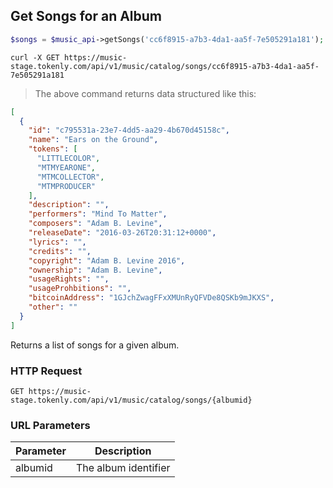## Get Songs for an Album

```php
$songs = $music_api->getSongs('cc6f8915-a7b3-4da1-aa5f-7e505291a181');
```

```shell
curl -X GET https://music-stage.tokenly.com/api/v1/music/catalog/songs/cc6f8915-a7b3-4da1-aa5f-7e505291a181
```

> The above command returns data structured like this:

```json
[
  {
    "id": "c795531a-23e7-4dd5-aa29-4b670d45158c",
    "name": "Ears on the Ground",
    "tokens": [
      "LITTLECOLOR",
      "MTMYEARONE",
      "MTMCOLLECTOR",
      "MTMPRODUCER"
    ],
    "description": "",
    "performers": "Mind To Matter",
    "composers": "Adam B. Levine",
    "releaseDate": "2016-03-26T20:31:12+0000",
    "lyrics": "",
    "credits": "",
    "copyright": "Adam B. Levine 2016",
    "ownership": "Adam B. Levine",
    "usageRights": "",
    "usageProhbitions": "",
    "bitcoinAddress": "1GJchZwagFFxXMUnRyQFVDe8QSKb9mJKXS",
    "other": ""
  }
]
```

Returns a list of songs for a given album.

### HTTP Request

`GET https://music-stage.tokenly.com/api/v1/music/catalog/songs/{albumid}`


### URL Parameters

Parameter | Description
--------- | -----------
albumid   | The album identifier

